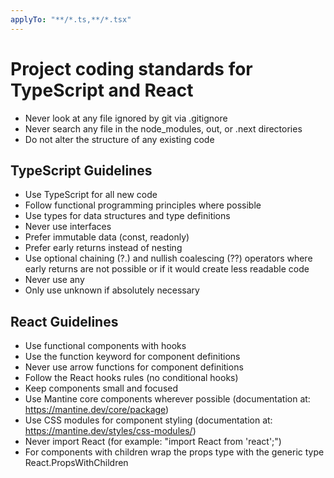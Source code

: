 ```yaml
---
applyTo: "**/*.ts,**/*.tsx"
---
```

# Project coding standards for TypeScript and React

- Never look at any file ignored by git via .gitignore
- Never search any file in the node_modules, out, or .next directories
- Do not alter the structure of any existing code

## TypeScript Guidelines
- Use TypeScript for all new code
- Follow functional programming principles where possible
- Use types for data structures and type definitions
- Never use interfaces
- Prefer immutable data (const, readonly)
- Prefer early returns instead of nesting
- Use optional chaining (?.) and nullish coalescing (??) operators where early returns are not possible or if it would create less readable code
- Never use any
- Only use unknown if absolutely necessary

## React Guidelines
- Use functional components with hooks
- Use the function keyword for component definitions
- Never use arrow functions for component definitions
- Follow the React hooks rules (no conditional hooks)
- Keep components small and focused
- Use Mantine core components wherever possible (documentation at: https://mantine.dev/core/package)
- Use CSS modules for component styling (documentation at: https://mantine.dev/styles/css-modules/)
- Never import React (for example: "import React from 'react';")
- For components with children wrap the props type with the generic type React.PropsWithChildren